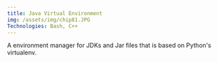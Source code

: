 ```yaml
---
title: Java Virtual Environment
img: /assets/img/chip81.JPG
Technologies: Bash, C++ 
---
```


A environment manager for JDKs and Jar files that is based on Python's virtualenv.